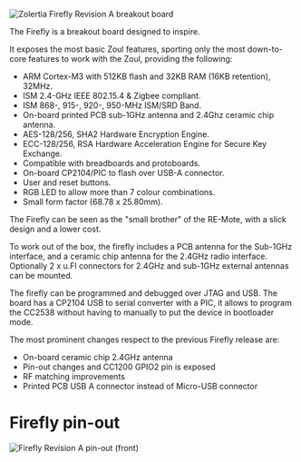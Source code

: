 ![Zolertia Firefly Revision A breakout board][firefly-reva]

The Firefly is a breakout board designed to inspire.

It exposes the most basic Zoul features, sporting only the most down-to-core features to work with the Zoul, providing the following:

* ARM Cortex-M3 with 512KB flash and 32KB RAM (16KB retention), 32MHz.
* ISM 2.4-GHz IEEE 802.15.4 & Zigbee compliant.
* ISM 868-, 915-, 920-, 950-MHz ISM/SRD Band.
* On-board printed PCB sub-1GHz antenna and 2.4Ghz ceramic chip antenna.
* AES-128/256, SHA2 Hardware Encryption Engine.
* ECC-128/256, RSA Hardware Acceleration Engine for Secure Key Exchange.
* Compatible with breadboards and protoboards.
* On-board CP2104/PIC to flash over USB-A connector.
* User and reset buttons.
* RGB LED to allow more than 7 colour combinations.
* Small form factor (68.78 x 25.80mm).

The Firefly can be seen as the "small brother" of the RE-Mote, with a slick design and a lower cost.

To work out of the box, the firefly includes a PCB antenna for the Sub-1GHz interface, and a ceramic chip antenna for the 2.4GHz radio interface.  Optionally 2 x u.Fl connectors for 2.4GHz and sub-1GHz external antennas can be mounted.

The firefly can be programmed and debugged over JTAG and USB.  The board has a CP2104 USB to serial converter with a PIC, it allows to program the CC2538 without having to manually to put the device in bootloader mode.

The most prominent changes respect to the previous Firefly release are:

* On-board ceramic chip 2.4GHz antenna
* Pin-out changes and CC1200 GPIO2 pin is exposed
* RF matching improvements
* Printed PCB USB A connector instead of Micro-USB connector

Firefly pin-out
=============

![Firefly Revision A pin-out (front)][firefly-reva-pinout-front]

[firefly-reva-pinout-front]: https://contiki-ng.github.io/images/firefly-reva-pinout-front.png "Firefly Revision A pin-out (front)"
[firefly-reva]: https://contiki-ng.github.io/images/firefly-reva.jpg "Zolertia Firefly Revision A breakout board"
